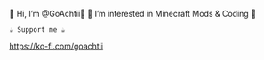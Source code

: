 👋 Hi, I’m @GoAchtii👋
👀 I’m interested in Minecraft Mods & Coding 👀
   
    ☕ Support me ☕
https://ko-fi.com/goachtii

